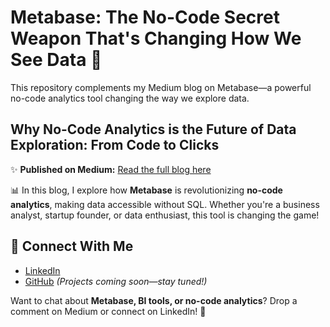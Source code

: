 # Metabase: The No-Code Secret Weapon That's Changing How We See Data 🚀  
This repository complements my Medium blog on Metabase—a powerful no-code analytics tool changing the way we explore data.


## Why No-Code Analytics is the Future of Data Exploration: From Code to Clicks  

✨ **Published on Medium:** [Read the full blog here](https://medium.com/@mtabassum.dr/metabase-the-no-code-secret-weapon-thats-changing-how-we-see-data-6c54c47b9388)  

📊 In this blog, I explore how **Metabase** is revolutionizing **no-code analytics**, making data accessible without SQL. Whether you're a business analyst, startup founder, or data enthusiast, this tool is changing the game!  

## 🔗 Connect With Me  
- [LinkedIn](www.linkedin.com/in/maisha-tabassum-phd)
- [GitHub](https://github.com/Dr-MTabassum) _(Projects coming soon—stay tuned!)_  

Want to chat about **Metabase, BI tools, or no-code analytics**? Drop a comment on Medium or connect on LinkedIn! 🚀  
